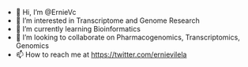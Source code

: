 - 👋 Hi, I’m @ErnieVc
- 👀 I’m interested in  Transcriptome and Genome Research
- 🌱 I’m currently learning Bioinformatics
- 💞️ I’m looking to collaborate on Pharmacogenomics, Transcriptomics, Genomics 
- 📫 How to reach me at https://twitter.com/ernievilela

<!---
ErnieVc/ErnieVc is a ✨ special ✨ repository because its `README.md` (this file) appears on your GitHub profile.
You can click the Preview link to take a look at your changes.
--->
